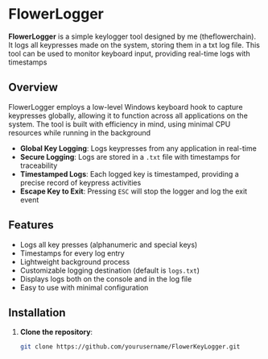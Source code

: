 # FlowerLogger

**FlowerLogger** is a simple keylogger tool designed by me (theflowerchain). It logs all keypresses made on the system, storing them in a txt log file. This tool can be used to monitor keyboard input, providing real-time logs with timestamps

## Overview

FlowerLogger employs a low-level Windows keyboard hook to capture keypresses globally, allowing it to function across all applications on the system. The tool is built with efficiency in mind, using minimal CPU resources while running in the background

- **Global Key Logging**: Logs keypresses from any application in real-time
- **Secure Logging**: Logs are stored in a `.txt` file with timestamps for traceability
- **Timestamped Logs**: Each logged key is timestamped, providing a precise record of keypress activities
- **Escape Key to Exit**: Pressing `ESC` will stop the logger and log the exit event

## Features

- Logs all key presses (alphanumeric and special keys)
- Timestamps for every log entry
- Lightweight background process
- Customizable logging destination (default is `logs.txt`)
- Displays logs both on the console and in the log file
- Easy to use with minimal configuration

## Installation

1. **Clone the repository**:
   ```bash
   git clone https://github.com/yourusername/FlowerKeyLogger.git
